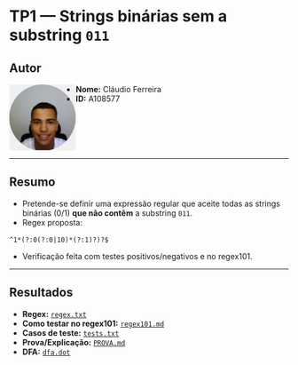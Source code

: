 # TP1 — Strings binárias **sem** a substring `011`

## Autor

<img src="../img/perfil.jpg" alt="Foto de perfil" width="120" align="left"/>

- **Nome:** Cláudio Ferreira  
- **ID:** A108577  

<br clear="left"/>

---

## Resumo
- Pretende-se definir uma expressão regular que aceite todas as strings binárias (0/1) **que não contêm** a substring `011`.
- Regex proposta: 

```regex
^1*(?:0(?:0|10)*(?:1)?)?$
```
- Verificação feita com testes positivos/negativos e no regex101.

---

## Resultados
- **Regex:** [`regex.txt`](./regex.txt)
- **Como testar no regex101:** [`regex101.md`](./regex101.md)
- **Casos de teste:** [`tests.txt`](./tests.txt)
- **Prova/Explicação:** [`PROVA.md`](./PROVA.md)
- **DFA:** [`dfa.dot`](./dfa.dot)  

